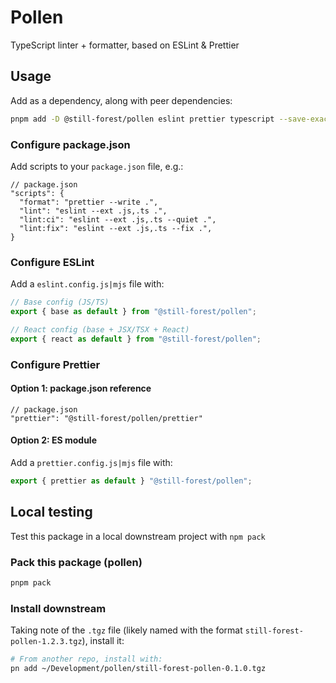 # Pollen

TypeScript linter + formatter, based on ESLint &amp; Prettier

## Usage

Add as a dependency, along with peer dependencies:

```bash
pnpm add -D @still-forest/pollen eslint prettier typescript --save-exact
```

### Configure package.json

Add scripts to your `package.json` file, e.g.:

```jsonc
// package.json
"scripts": {
  "format": "prettier --write .",
  "lint": "eslint --ext .js,.ts .",
  "lint:ci": "eslint --ext .js,.ts --quiet .",
  "lint:fix": "eslint --ext .js,.ts --fix .",
}
```

### Configure ESLint

Add a `eslint.config.js|mjs` file with:

```js
// Base config (JS/TS)
export { base as default } from "@still-forest/pollen";

// React config (base + JSX/TSX + React)
export { react as default } from "@still-forest/pollen";
```

### Configure Prettier

#### Option 1: package.json reference

```jsonc
// package.json
"prettier": "@still-forest/pollen/prettier"
```

#### Option 2: ES module

Add a `prettier.config.js|mjs` file with:

```js
export { prettier as default } "@still-forest/pollen";
```

## Local testing

Test this package in a local downstream project with `npm pack`

### Pack this package (pollen)

```bash
pnpm pack
```

### Install downstream

Taking note of the `.tgz` file (likely named with the format `still-forest-pollen-1.2.3.tgz`), install it:

```bash
# From another repo, install with:
pn add ~/Development/pollen/still-forest-pollen-0.1.0.tgz
```
